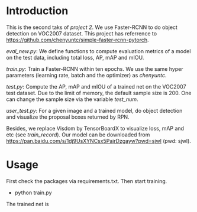 # Introduction
This is the second taks of *project 2*. We use Faster-RCNN to do object detection on VOC2007 dataset. This project has referrence to https://github.com/chenyuntc/simple-faster-rcnn-pytorch.


*eval_new.py*: We define functions to compute evaluation metrics of a model on the test data, including total loss, AP, mAP and mIOU.

*train.py*: Train a Faster-RCNN within ten epochs. We use the same hyper parameters (learning rate, batch and the optimizer) as *chenyuntc*. 

*test.py*: Compute the AP, mAP and mIOU of a trained net on the VOC2007 test dataset. Due to the limit of memory, the default sample size is 200. One can change the sample size via the variable *test_num*.

*user_test.py*: For a given image and a trained model, do object detection and visualize the proposal boxes returned by RPN.

Besides, we replace Visdom by TensorBoardX to visualize loss, mAP and etc (see *train_record*). Our model can be downloaded from https://pan.baidu.com/s/1dj9UsXYNCsx5PajrDzgayw?pwd=sjwl (pwd: sjwl).

# Usage

First check the packages via requirements.txt. Then start training.

+ python train.py

The trained net is 

